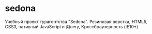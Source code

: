 # sedona
Учебный проект турагентства "Sedona". Резиновая верстка, HTML5, CSS3, нативный JavaScript и jQuery, Кроссбраузерность (IE10+)
